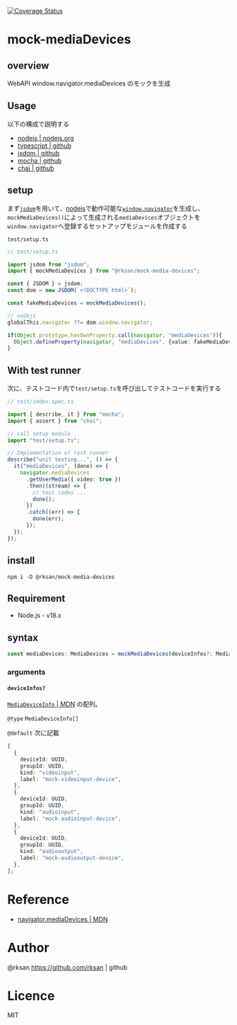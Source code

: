 [![Coverage Status](https://coveralls.io/repos/github/rksan/mock-mediaDevices/badge.svg?branch=main)](https://coveralls.io/github/rksan/mock-mediaDevices?branch=main)

# mock-mediaDevices

## overview

WebAPI window.navigator.mediaDevices のモックを生成

## Usage

以下の構成で説明する

- [nodejs | nodejs.org](https://nodejs.org/ja)
- [typescript | github](https://github.com/microsoft/TypeScript)
- [jsdom | github](https://github.com/jsdom/jsdom)
- [mocha | github](https://github.com/mochajs/mocha)
- [chai | github](https://github.com/chaijs/chai)

## setup

まず[`jsdom`](https://github.com/jsdom/jsdom)を用いて、[nodejs](https://nodejs.org/ja)で動作可能な[`window.navigator`](https://developer.mozilla.org/ja/docs/Web/API/Navigator)を生成し、`mockMediaDevices()`によって生成される`mediaDevices`オブジェクトを`window.navigator`へ登録するセットアップモジュールを作成する

`test/setup.ts`

```typescript
// test/setup.ts

import jsdom from "jsdom";
import { mockMediaDevices } from "@rksan/mock-media-devices";

const { JSDOM } = jsdom;
const dom = new JSDOM(`<!DOCTYPE html>`);

const fakeMediaDevices = mockMediaDevices();

// nodejs
globalThis.navigator ??= dom.window.navigator;

if(Object.prototype.hasOwnProperty.call(navigator, "mediaDevices")){
  Object.defineProperty(navigator, "mediaDevices". {value: fakeMediaDevices})
}
```

## With test runner

次に、テストコード内で`test/setup.ts`を呼び出してテストコードを実行する

```typescript
// test/index.spec.ts

import { describe, it } from "mocha";
import { assert } from "chai";

// call setup module
import "test/setup.ts";

// Implementation of test runner
describe("unit testing...", () => {
  it("mediaDevices", (done) => {
    navigator.mediaDevices
      .getUserMedia({ video: true })
      .then((stream) => {
        // test codes ...
        done();
      })
      .catch((err) => {
        done(err);
      });
  });
});
```

## install

```shell
npm i -D @rksan/mock-media-devices
```

## Requirement

- Node.js - v18.x

## syntax

```typescript
const mediaDevices: MediaDevices = mockMediaDevices(deviceInfos?: MediaDeviceInfo[])
```

### arguments

#### `deviceInfos?`

[`MediaDeviceInfo` | MDN](https://developer.mozilla.org/ja/docs/Web/API/MediaDeviceInfo) の配列。

`@type` `MediaDeviceInfo[]`

`@default` 次に記載

```typescript
[
  {
    deviceId: UUID,
    groupId: UUID,
    kind: "videoinput",
    label: "mock-videoinput-device",
  },
  {
    deviceId: UUID,
    groupId: UUID,
    kind: "audioinput",
    label: "mock-audioinput-device",
  },
  {
    deviceId: UUID,
    groupId: UUID,
    kind: "audiooutput",
    label: "mock-audiooutput-device",
  },
];
```

# Reference

- [navigator.mediaDevices | MDN](https://developer.mozilla.org/ja/docs/Web/API/Navigator/mediaDevices)

# Author

@rksan https://github.com/rksan | github

# Licence

MIT

